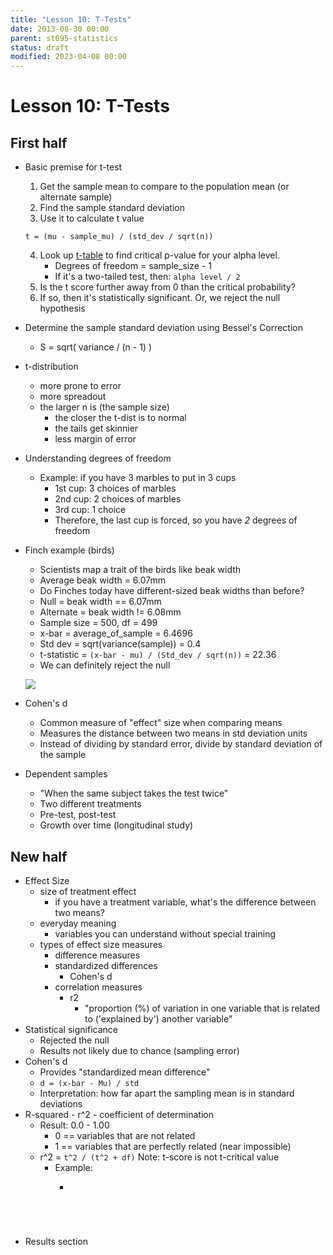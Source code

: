 ```yaml
---
title: "Lesson 10: T-Tests"
date: 2013-08-30 00:00
parent: st095-statistics
status: draft
modified: 2023-04-08 00:00
---
```


# Lesson 10: T-Tests

## First half

* Basic premise for t-test
    1. Get the sample mean to compare to the population mean (or alternate sample)
    2. Find the sample standard deviation
    3. Use it to calculate t value

    ```
    t = (mu - sample_mu) / (std_dev / sqrt(n))
    ```

    4. Look up [t-table](https://s3.amazonaws.com/udacity-hosted-downloads/t-table.jpg) to find critical p-value for your alpha level.
        * Degrees of freedom = sample_size - 1
        * If it's a two-tailed test, then: ```alpha level / 2```
    5. Is the t score further away from 0 than the critical probability?
    6. If so, then it's statistically significant. Or, we reject the null hypothesis
* Determine the sample standard deviation using Bessel's Correction
    * S = sqrt( variance / (n - 1) )
* t-distribution
    * more prone to error
    * more spreadout
    * the larger n is (the sample size)
        * the closer the t-dist is to normal
        * the tails get skinnier
        * less margin of error
* Understanding degrees of freedom
    * Example: if you have 3 marbles to put in 3 cups
        * 1st cup: 3 choices of marbles
        * 2nd cup: 2 choices of marbles
        * 3rd cup: 1 choice
        * Therefore, the last cup is forced, so you have *2* degrees of freedom
* Finch example (birds)
    * Scientists map a trait of the birds like beak width
    * Average beak width = 6.07mm
    * Do Finches today have different-sized beak widths than before?
    * Null = beak width == 6.07mm
    * Alternate = beak width != 6.08mm
    * Sample size = 500, df = 499
    * x-bar = average_of_sample = 6.4696
    * Std dev = sqrt(variance(sample)) = 0.4
    * t-statistic = ```(x-bar - mu) / (Std_dev / sqrt(n))``` = 22.36
    * We can definitely reject the null

    <img src="./images/finch_t_statistic.png"></img>
* Cohen's d
    * Common measure of "effect" size when comparing means
    * Measures the distance between two means in std deviation units
    * Instead of dividing by standard error, divide by standard deviation of the sample
* Dependent samples
    * "When the same subject takes the test twice"
    * Two different treatments
    * Pre-test, post-test
    * Growth over time (longitudinal study)

## New half

* Effect Size
    * size of treatment effect
        * if you have a treatment variable, what's the difference between two means?
    * everyday meaning
        * variables you can understand without special training
    * types of effect size measures
        * difference measures
        * standardized differences
            * Cohen's d
        * correlation measures
            * r2
                * "proportion (%) of variation in one variable that is related to ('explained by') another variable"
* Statistical significance
    * Rejected the null
    * Results not likely due to chance (sampling error)
* Cohen's d
    * Provides "standardized mean difference"
    * ```d = (x-bar - Mu) / std```
    * Interpretation: how far apart the sampling mean is in standard deviations
* R-squared - r^2 - coefficient of determination
    * Result: 0.0 - 1.00
        * 0 == variables that are not related
        * 1 == variables that are perfectly related (near impossible)
    * r^2 = ```t^2 / (t^2 + df)``` Note: t-score is not t-critical value
        * Example:
           * ```t = 2, df = 24 == 4 / (24 + 4) == 0.167






* Results section
